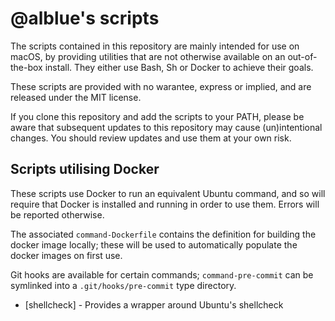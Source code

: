@alblue's scripts
=================

The scripts contained in this repository are mainly intended for use on macOS,
by providing utilities that are not otherwise available on an out-of-the-box
install. They either use Bash, Sh or Docker to achieve their goals.

These scripts are provided with no warantee, express or implied, and are
released under the MIT license.

If you clone this repository and add the scripts to your PATH, please be aware
that subsequent updates to this repository may cause (un)intentional changes.
You should review updates and use them at your own risk.

Scripts utilising Docker
------------------------

These scripts use Docker to run an equivalent Ubuntu command, and so will
require that Docker is installed and running in order to use them. Errors will
be reported otherwise.

The associated `command-Dockerfile` contains the definition for building the
docker image locally; these will be used to automatically populate the docker
images on first use.

Git hooks are available for certain commands; `command-pre-commit` can be
symlinked into a `.git/hooks/pre-commit` type directory.

* [shellcheck] - Provides a wrapper around Ubuntu's shellcheck
